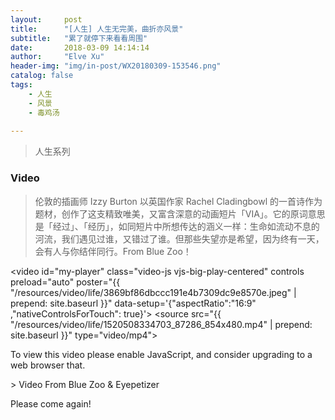 ```yaml
---
layout:     post
title:      "[人生] 人生无完美，曲折亦风景"
subtitle:   "累了就停下来看看周围"
date:       2018-03-09 14:14:14
author:     "Elve Xu"
header-img: "img/in-post/WX20180309-153546.png"
catalog: false
tags:
    - 人生
    - 风景
    - 毒鸡汤
    
---
```


> 人生系列

<h3>Video</h3>

<link href="{{ "/video.js/video-js.min.css" | prepend: site.baseurl }}" rel="stylesheet">
<script src="{{ "/video.js/video.min.js" | prepend: site.baseurl }}"></script>

> 伦敦的插画师 Izzy Burton 以英国作家 Rachel Cladingbowl 的一首诗作为题材，创作了这支精致唯美，又富含深意的动画短片「VIA」。它的原词意思是「经过」、「经历」，如同短片中所想传达的涵义一样：生命如流动不息的河流，我们遇见过谁，又错过了谁。但那些失望亦是希望，因为终有一天，会有人与你结伴同行。From Blue Zoo！

<video
    id="my-player"
    class="video-js vjs-big-play-centered"
    controls
    preload="auto"
    poster="{{ "/resources/video/life/3869bf86dbccc191e4b7309dc9e8570e.jpeg" | prepend: site.baseurl }}"
    data-setup='{"aspectRatio":"16:9" ,"nativeControlsForTouch": true}'>
  <source src="{{ "/resources/video/life/1520508334703_87286_854x480.mp4" | prepend: site.baseurl }}" type="video/mp4"></source>
  <p class="vjs-no-js">
    To view this video please enable JavaScript, and consider upgrading to a web browser that.
  </p>
</video>
> Video From Blue Zoo & Eyepetizer

<p>Please come again!</p>



